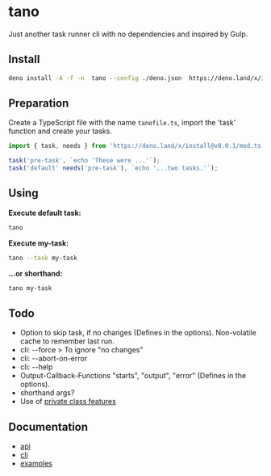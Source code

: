 # tano

Just another task runner cli with no dependencies and inspired by Gulp.

## Install

```bash
deno install -A -f -n  tano --config ./deno.json  https://deno.land/x/install@v0.0.1/tano.ts
```

## Preparation

Create a TypeScript file with the name `tanofile.ts`, import the 'task' function and create your tasks.

```TypeScript
import { task, needs } from 'https://deno.land/x/install@v0.0.1/mod.ts';

task('pre-task', `echo 'These were ...'`);
task('default' needs('pre-task'), `echo '...two tasks.'`);
```

## Using

**Execute default task:**

```bash
tano
```

**Execute my-task:**

```bash
tano --task my-task
```

**...or shorthand:**

```bash
tano my-task
```

## Todo

- Option to skip task, if no changes (Defines in the options). Non-volatile cache to remember last run.
- cli: --force > To ignore "no changes"
- cli: --abort-on-error
- cli: --help
- Output-Callback-Functions "starts", "output", "error" (Defines in the options).
- shorthand args?
- Use of [private class features](https://developer.mozilla.org/en-US/docs/Web/JavaScript/Reference/Classes/Private_class_fields)

## Documentation

- [api](./docs/api.md)
- [cli](./docs/cli.md)
- [examples](./docs/examples.md)
